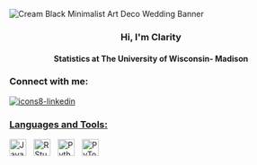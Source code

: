 ![Cream Black Minimalist Art Deco Wedding Banner](https://github.com/ckkummer/ckkummer/assets/114955006/0958aba6-3750-4202-b416-863b7a3a2353)

<h3 align="center">
Hi, I'm Clarity
</h3>

<h4 align="center">
Statistics at The University of Wisconsin- Madison
</h4>



### Connect with me:

<a href="https://www.linkedin.com/in/claritykummer/">![icons8-linkedin](https://github.com/ckkummer/ckkummer/assets/114955006/1782e842-bba0-498c-92f9-2c5c08750c9f)






### Languages and Tools:
<img align="left" alt="Java" width="30px" style="padding-right:10px;" src="https://cdn.jsdelivr.net/gh/devicons/devicon/icons/java/java-original.svg"/>
<img align="left" alt="R Studio" width="30px" style="padding-right:10px;" src="https://cdn.jsdelivr.net/gh/devicons/devicon/icons/rstudio/rstudio-original.svg"/> 
<img align="left" alt="Python" width="30px" style="padding-right:10px;" src="https://cdn.jsdelivr.net/gh/devicons/devicon/icons/python/python-original.svg"/> 
<img align="left" alt="PyTorch" width="30px" style="padding-right:10px;" src="https://cdn.jsdelivr.net/gh/devicons/devicon/icons/pytorch/pytorch-original.svg"/> 

